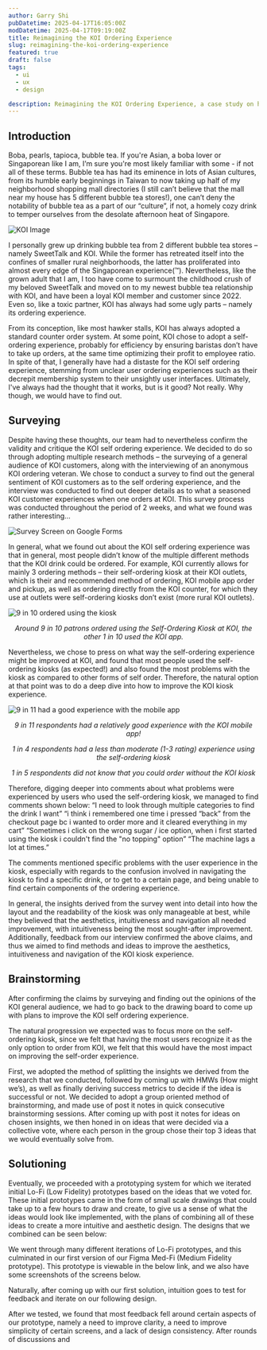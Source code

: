 ```yaml
---
author: Garry Shi
pubDatetime: 2025-04-17T16:05:00Z
modDatetime: 2025-04-17T09:19:00Z
title: Reimagining the KOI Ordering Experience
slug: reimagining-the-koi-ordering-experience
featured: true
draft: false
tags:
  - ui
  - ux
  - design

description: Reimagining the KOI Ordering Experience, a case study on how to improve the KOI Self-Ordering Experience with UI/UX.
---
```


## Introduction

Boba, pearls, tapioca, bubble tea. If you're Asian, a boba lover or Singaporean like I am, I’m sure you're most likely familiar with some - if not all of these terms. Bubble tea has had its eminence in lots of Asian cultures, from its humble early beginnings in Taiwan to now taking up half of my neighborhood shopping mall directories (I still can’t believe that the mall near my house has 5 different bubble tea stores!), one can’t deny the notability of bubble tea as a part of our “culture”, if not, a homely cozy drink to temper ourselves from the desolate afternoon heat of Singapore.

![KOI Image](@assets/images/reimagining-koi/koi.jpg)

I personally grew up drinking bubble tea from 2 different bubble tea stores – namely SweetTalk and KOI. While the former has retreated itself into the confines of smaller rural neighborhoods, the latter has proliferated into almost every edge of the Singaporean experience(™). Nevertheless, like the grown adult that I am, I too have come to surmount the childhood crush of my beloved SweetTalk and moved on to my newest bubble tea relationship with KOI, and have been a loyal KOI member and customer since 2022. Even so, like a toxic partner, KOI has always had some ugly parts – namely its ordering experience.

From its conception, like most hawker stalls, KOI has always adopted a standard counter order system. At some point, KOI chose to adopt a self-ordering experience, probably for efficiency by ensuring baristas don’t have to take up orders, at the same time optimizing their profit to employee ratio. In spite of that, I generally have had a distaste for the KOI self ordering experience, stemming from unclear user ordering experiences such as their decrepit membership system to their unsightly user interfaces. Ultimately, I've always had the thought that it works, but is it good? Not really. Why though, we would have to find out.

## Surveying

Despite having these thoughts, our team had to nevertheless confirm the validity and critique the KOI self ordering experience. We decided to do so through adopting multiple research methods – the surveying of a general audience of KOI customers, along with the interviewing of an anonymous KOI ordering veteran. We chose to conduct a survey to find out the general sentiment of KOI customers as to the self ordering experience, and the interview was conducted to find out deeper details as to what a seasoned KOI customer experiences when one orders at KOI. This survey process was conducted throughout the period of 2 weeks, and what we found was rather interesting…

![Survey Screen on Google Forms](@assets/images/reimagining-koi/survey_image.png)

In general, what we found out about the KOI self ordering experience was that in general, most people didn’t know of the multiple different methods that the KOI drink could be ordered. For example, KOI currently allows for mainly 3 ordering methods – their self-ordering kiosk at their KOI outlets, which is their and recommended method of ordering, KOI mobile app order and pickup, as well as ordering directly from the KOI counter, for which they use at outlets were self-ordering kiosks don’t exist (more rural KOI outlets).

![9 in 10 ordered using the kiosk](@assets/images/reimagining-koi/9in10kiosk.png)

<p style="text-align: center;"> <em>Around 9 in 10 patrons ordered using the Self-Ordering Kiosk at KOI, the other 1 in 10 used the KOI app. </em></p>

Nevertheless, we chose to press on what way the self-ordering experience might be improved at KOI, and found that most people used the self-ordering kiosks (as expected!) and also found the most problems with the kiosk as compared to other forms of self order. Therefore, the natural option at that point was to do a deep dive into how to improve the KOI kiosk experience.

![9 in 11 had a good experience with the mobile app](@assets/images/reimagining-koi/9in11app.png)

<p style="text-align: center;"><em>9 in 11 respondents had a relatively good experience with the KOI mobile app!</em></p>

<p style="text-align: center;"><em>1 in 4 respondents had a less than moderate (1-3 rating) experience using the self-ordering kiosk</em></p>

<p style="text-align: center;"><em>1 in 5 respondents did not know that you could order without the KOI kiosk</em></p>

Therefore, digging deeper into comments about what problems were experienced by users who used the self-ordering kiosk, we managed to find comments shown below:
“I need to look through multiple categories to find the drink I want”
“i think i remembered one time i pressed “back” from the checkout page bc i wanted to order more and it cleared everything in my cart”
“Sometimes i click on the wrong sugar / ice option, when i first started using the kiosk i couldn't find the "no topping" option”
“The machine lags a lot at times.”

The comments mentioned specific problems with the user experience in the kiosk, especially with regards to the confusion involved in navigating the kiosk to find a specific drink, or to get to a certain page, and being unable to find certain components of the ordering experience.

In general, the insights derived from the survey went into detail into how the layout and the readability of the kiosk was only manageable at best, while they believed that the aesthetics, intuitiveness and navigation all needed improvement, with intuitiveness being the most sought-after improvement. Additionally, feedback from our interview confirmed the above claims, and thus we aimed to find methods and ideas to improve the aesthetics, intuitiveness and navigation of the KOI kiosk experience.

## Brainstorming

After confirming the claims by surveying and finding out the opinions of the KOI general audience, we had to go back to the drawing board to come up with plans to improve the KOI self ordering experience.

The natural progression we expected was to focus more on the self-ordering kiosk, since we felt that having the most users recognize it as the only option to order from KOI, we felt that this would have the most impact on improving the self-order experience.

First, we adopted the method of splitting the insights we derived from the research that we conducted, followed by coming up with HMWs (How might we’s), as well as finally deriving success metrics to decide if the idea is successful or not. We decided to adopt a group oriented method of brainstorming, and made use of post it notes in quick consecutive brainstorming sessions. After coming up with post it notes for ideas on chosen insights, we then honed in on ideas that were decided via a collective vote, where each person in the group chose their top 3 ideas that we would eventually solve from.

## Solutioning

Eventually, we proceeded with a prototyping system for which we iterated initial Lo-Fi (Low Fidelity) prototypes based on the ideas that we voted for. These initial prototypes came in the form of small scale drawings that could take up to a few hours to draw and create, to give us a sense of what the ideas would look like implemented, with the plans of combining all of these ideas to create a more intuitive and aesthetic design. The designs that we combined can be seen below:

We went through many different iterations of Lo-Fi prototypes, and this culminated in our first version of our Figma Med-Fi (Medium Fidelity prototype). This prototype is viewable in the below link, and we also have some screenshots of the screens below.

Naturally, after coming up with our first solution, intuition goes to test for feedback and iterate on our following design.

After we tested, we found that most feedback fell around certain aspects of our prototype, namely a need to improve clarity, a need to improve simplicity of certain screens, and a lack of design consistency. After rounds of discussions and
